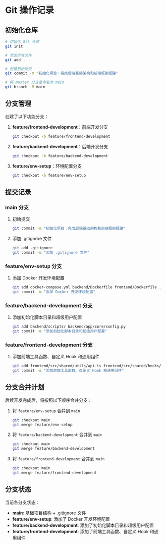 # Git 操作记录

## 初始化仓库

```bash
# 初始化 Git 仓库
git init

# 添加所有文件
git add .

# 创建初始提交
git commit -m "初始化项目：完成后端基础架构和前端框架搭建"

# 将 master 分支重命名为 main
git branch -M main
```

## 分支管理

创建了以下功能分支：

1. **feature/frontend-development**：前端开发分支
   ```bash
   git checkout -b feature/frontend-development
   ```

2. **feature/backend-development**：后端开发分支
   ```bash
   git checkout -b feature/backend-development
   ```

3. **feature/env-setup**：环境配置分支
   ```bash
   git checkout -b feature/env-setup
   ```

## 提交记录

### main 分支

1. 初始提交
   ```bash
   git commit -m "初始化项目：完成后端基础架构和前端框架搭建"
   ```

2. 添加 .gitignore 文件
   ```bash
   git add .gitignore
   git commit -m "添加 .gitignore 文件"
   ```

### feature/env-setup 分支

1. 添加 Docker 开发环境配置
   ```bash
   git add docker-compose.yml backend/Dockerfile frontend/Dockerfile .env.example
   git commit -m "添加 Docker 开发环境配置"
   ```

### feature/backend-development 分支

1. 添加初始化脚本目录和超级用户配置
   ```bash
   git add backend/scripts/ backend/app/core/config.py
   git commit -m "添加初始化脚本目录和超级用户配置"
   ```

### feature/frontend-development 分支

1. 添加前端工具函数、自定义 Hook 和通用组件
   ```bash
   git add frontend/src/shared/utils/api.ts frontend/src/shared/hooks/useForm.ts frontend/src/shared/hooks/useApi.ts frontend/src/shared/components/Button.tsx
   git commit -m "添加前端工具函数、自定义 Hook 和通用组件"
   ```

## 分支合并计划

后续开发完成后，将按照以下顺序合并分支：

1. 将 `feature/env-setup` 合并到 `main`
   ```bash
   git checkout main
   git merge feature/env-setup
   ```

2. 将 `feature/backend-development` 合并到 `main`
   ```bash
   git checkout main
   git merge feature/backend-development
   ```

3. 将 `feature/frontend-development` 合并到 `main`
   ```bash
   git checkout main
   git merge feature/frontend-development
   ```

## 分支状态

当前各分支状态：

- **main**: 基础项目结构 + .gitignore 文件
- **feature/env-setup**: 添加了 Docker 开发环境配置
- **feature/backend-development**: 添加了初始化脚本目录和超级用户配置
- **feature/frontend-development**: 添加了前端工具函数、自定义 Hook 和通用组件
